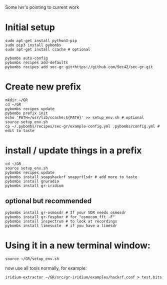 Some lwr's pointing to current work

# Initial setup

    sudo apt-get install python3-pip
    sudo pip3 install pybombs
    sudo apt-get install ccache # optional

    pybombs auto-config
    pybombs recipes add-defaults
    pybombs recipes add sec-gr git+https://github.com/Sec42/sec-gr.git

# Create new prefix

    mkdir ~/GR
    cd ~/GR
    pybombs recipes update
    pybombs prefix init
    echo 'PATH=/usr/lib/ccache:${PATH}' >> setup_env.sh # optional
    source setup_env.sh
    cp ~/.pybombs/recipes/sec-gr/example-config.yml .pybombs/config.yml # edit to taste

# install / update things in a prefix

    cd ~/GR
    source setup_env.sh
    pybombs recipes update
    pybombs install soapyhackrf soapyrtlsdr # add more to taste
    pybombs install gnuradio
    pybombs install gr-iridium

## optional but recommended

    pybombs install gr-osmosdr # If your SDR needs osmosdr
    pybombs install gr-fosphor # for "osmocom_fft -F"
    pybombs install inspectrum # to look at recordings
    pybombs install limesuite  # if you have a limesdr

# Using it in a new terminal window:

    source ~/GR/setup_env.sh

now use all tools normally, for example:

    iridium-extractor ~/GR/src/gr-iridium/examples/hackrf.conf > test.bits
